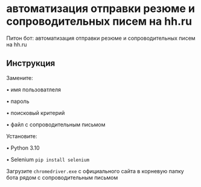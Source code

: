 # автоматизация отправки резюме и сопроводительных писем на hh.ru
Питон бот: автоматизация отправки резюме и сопроводительных писем на hh.ru

## Инструкция
Замените:

  •  имя пользоватлеля
  
  •  пароль
  
  •  поисковый критерий
  
  •  файл с сопроводительным письмом
  
Установите:

  •  Python 3.10
  
  •  Selenium `pip install selenium`

Загрузите `chromedriver.exe` с официального сайта в корневую папку бота рядом с сопроводительным письмом



